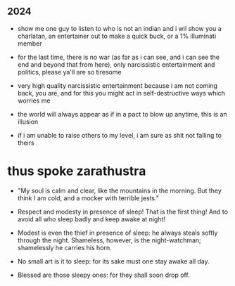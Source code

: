 ## 2024

- show me one guy to listen to who is not an indian and i wil show you a charlatan, an entertainer out to make a quick buck, or a 1% illuminati member

- for the last time, there is no war (as far as i can see, and i can see the end and beyond that from here), only narcissistic entertainment and politics, please ya'll are so tiresome

- very high quality narcissistic entertainment because i am not coming back, you are, and for this you might act in self-destructive ways which worries me

- the world will always appear as if in a pact to blow up anytime, this is an illusion

- if i am unable to raise others to my level, i am sure as shit not falling to theirs

# thus spoke zarathustra

- "My soul is calm and clear, like the mountains in the morning. But they think I am cold, and a mocker with terrible jests."

- Respect and modesty in presence of sleep! That is the first thing! And to avoid all who sleep badly and keep awake at night!

- Modest is even the thief in presence of sleep: he always steals softly through the night. Shameless, however, is the night-watchman; shamelessly he carries his horn.

- No small art is it to sleep: for its sake must one stay awake all day.

- Blessed are those sleepy ones: for they shall soon drop off.